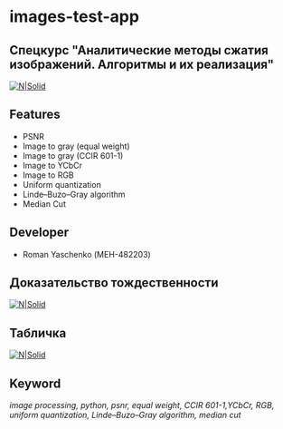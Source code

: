 # images-test-app
## Спецкурс "Аналитические методы сжатия изображений. Алгоритмы и их реализация"

[![N|Solid](https://rq-dev.github.io/images-test-app/icons/icons8-image.ico)](https://github.com/rq-dev)

## Features

- PSNR
- Image to gray (equal weight)
- Image to gray (CCIR 601-1)
- Image to YCbCr
- Image to RGB
- Uniform quantization
- Linde–Buzo–Gray algorithm
- Median Cut

## Developer

- Roman Yaschenko (МЕН-482203)

## Доказательство тождественности
[![N|Solid](https://rq-dev.github.io/images-test-app/matr.jpg)](https://rq-dev.github.io/images-test-app/matr.jpg)

## Табличка
[![N|Solid](https://rq-dev.github.io/images-test-app/table.png)](https://rq-dev.github.io/images-test-app/table.png)




## Keyword
*image processing, python, psnr, equal weight, CCIR 601-1,YCbCr, RGB, uniform quantization, Linde–Buzo–Gray algorithm, median cut*

